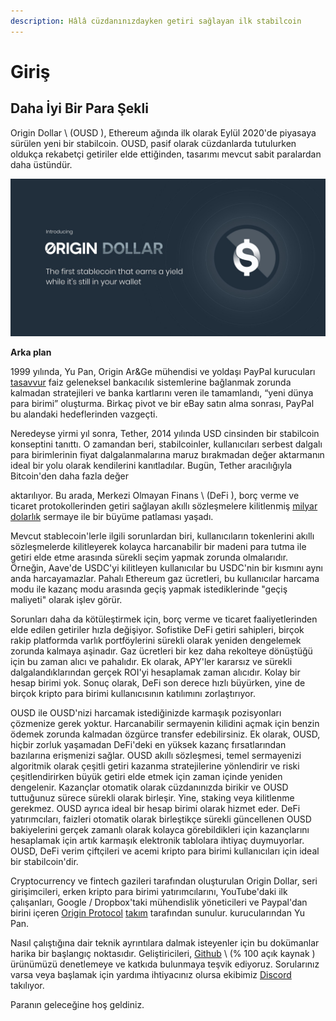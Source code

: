 ```yaml
---
description: Hâlâ cüzdanınızdayken getiri sağlayan ilk stabilcoin
---
```


# Giriş

## **Daha İyi Bir Para Şekli**

Origin Dollar \ (OUSD \), Ethereum ağında ilk olarak Eylül 2020'de piyasaya sürülen yeni bir stabilcoin. OUSD, pasif olarak cüzdanlarda tutulurken oldukça rekabetçi getiriler elde ettiğinden, tasarımı mevcut sabit paralardan daha üstündür.

![](.gitbook/assets/origin-dollar-summary.jpeg)

**Arka plan**

1999 yılında, Yu Pan, Origin Ar&Ge mühendisi ve yoldaşı PayPal kurucuları [tasavvur](https://www.cnbc.com/2017/08/14/david-sacks-cryptocurrency-interview.html) faiz geleneksel bankacılık sistemlerine bağlanmak zorunda kalmadan stratejileri ve banka kartlarını veren ile tamamlandı, “yeni dünya para birimi” oluşturma. Birkaç pivot ve  bir eBay satın alma sonrası, PayPal bu alandaki hedeflerinden vazgeçti.

Neredeyse yirmi yıl sonra, Tether, 2014 yılında USD cinsinden bir stabilcoin konseptini tanıttı. O zamandan beri, stabilcoinler, kullanıcıları serbest dalgalı para birimlerinin fiyat dalgalanmalarına maruz bırakmadan değer aktarmanın ideal bir yolu olarak kendilerini kanıtladılar. Bugün, Tether</a> aracılığıyla Bitcoin'den daha fazla değer

aktarılıyor. Bu arada, Merkezi Olmayan Finans \ (DeFi \), borç verme ve ticaret protokollerinden getiri sağlayan akıllı sözleşmelere kilitlenmiş [milyar dolarlık](https://defipulse.com/) sermaye ile bir büyüme patlaması yaşadı.</p> 

Mevcut stablecoin'lerle ilgili sorunlardan biri, kullanıcıların tokenlerini akıllı sözleşmelerde kilitleyerek kolayca harcanabilir bir madeni para tutma ile getiri elde etme arasında sürekli seçim yapmak zorunda olmalarıdır. Örneğin, Aave'de USDC'yi kilitleyen kullanıcılar bu USDC'nin bir kısmını aynı anda harcayamazlar. Pahalı Ethereum gaz ücretleri, bu kullanıcılar harcama modu ile kazanç modu arasında geçiş yapmak istediklerinde "geçiş maliyeti" olarak işlev görür.

Sorunları daha da kötüleştirmek için, borç verme ve ticaret faaliyetlerinden elde edilen getiriler hızla değişiyor. Sofistike DeFi getiri sahipleri, birçok rakip platformda varlık portföylerini sürekli olarak yeniden dengelemek zorunda kalmaya aşinadır. Gaz ücretleri bir kez daha rekolteye dönüştüğü için bu zaman alıcı ve pahalıdır. Ek olarak, APY'ler kararsız ve sürekli dalgalandıklarından gerçek ROI'yi hesaplamak zaman alıcıdır. Kolay bir hesap birimi yok. Sonuç olarak, DeFi son derece hızlı büyürken, yine de birçok kripto para birimi kullanıcısının katılımını zorlaştırıyor.

OUSD ile OUSD'nizi harcamak istediğinizde karmaşık pozisyonları çözmenize gerek yoktur. Harcanabilir sermayenin kilidini açmak için benzin ödemek zorunda kalmadan özgürce transfer edebilirsiniz. Ek olarak, OUSD, hiçbir zorluk yaşamadan DeFi'deki en yüksek kazanç fırsatlarından bazılarına erişmenizi sağlar. OUSD akıllı sözleşmesi, temel sermayenizi algoritmik olarak çeşitli getiri kazanma stratejilerine yönlendirir ve riski çeşitlendirirken büyük getiri elde etmek için zaman içinde yeniden dengelenir. Kazançlar otomatik olarak cüzdanınızda birikir ve OUSD tuttuğunuz sürece sürekli olarak birleşir. Yine, staking veya kilitlenme gerekmez. OUSD ayrıca ideal bir hesap birimi olarak hizmet eder. DeFi yatırımcıları, faizleri otomatik olarak birleştikçe sürekli güncellenen OUSD bakiyelerini gerçek zamanlı olarak kolayca görebildikleri için kazançlarını hesaplamak için artık karmaşık elektronik tablolara ihtiyaç duymuyorlar. OUSD, DeFi verim çiftçileri ve acemi kripto para birimi kullanıcıları için ideal bir stabilcoin'dir.

Cryptocurrency ve fintech gazileri tarafından oluşturulan Origin Dollar, seri girişimcileri, erken kripto para birimi yatırımcılarını, YouTube'daki ilk çalışanları, Google / Dropbox'taki mühendislik yöneticileri ve Paypal'dan birini içeren [Origin Protocol](https://www.originprotocol.com) [takım](https://www.originprotocol.com/team) tarafından sunulur. kurucularından Yu Pan.

Nasıl çalıştığına dair teknik ayrıntılara dalmak isteyenler için bu dokümanlar harika bir başlangıç noktasıdır. Geliştiricileri, [Github](http://www.github.com/OriginProtocol) \ (% 100 açık kaynak \) ürünümüzü denetlemeye ve katkıda bulunmaya teşvik ediyoruz. Sorularınız varsa veya başlamak için yardıma ihtiyacınız olursa ekibimiz [Discord](https://www.originprotocol.com/discord) takılıyor.

Paranın geleceğine hoş geldiniz.

